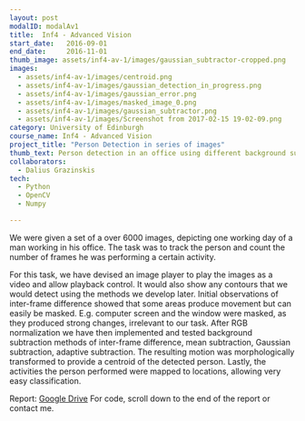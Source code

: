 ```yaml
---
layout: post
modalID: modalAv1
title:  Inf4 - Advanced Vision
start_date:   2016-09-01
end_date:     2016-11-01
thumb_image: assets/inf4-av-1/images/gaussian_subtractor-cropped.png
images:
  - assets/inf4-av-1/images/centroid.png
  - assets/inf4-av-1/images/gaussian_detection_in_progress.png
  - assets/inf4-av-1/images/gaussian_error.png
  - assets/inf4-av-1/images/masked_image_0.png
  - assets/inf4-av-1/images/gaussian_subtractor.png
  - assets/inf4-av-1/images/Screenshot from 2017-02-15 19-02-09.png
category: University of Edinburgh
course_name: Inf4 - Advanced Vision
project_title: "Person Detection in series of images"
thumb_text: Person detection in an office using different background subtraction techniques
collaborators:
  - Dalius Grazinskis
tech:
  - Python
  - OpenCV
  - Numpy

---
```


We were given a set of a over 6000 images, depicting one working day of a man working in his office. The task was to track the person and count the number of frames he was performing a certain activity.

For this task, we have devised an image player to play the images as a video and allow playback control. It would also show any contours that we would detect using the methods we develop later. Initial observations of inter-frame difference showed that some areas produce movement but can easily be masked. E.g. computer screen and the window were masked, as they produced strong changes, irrelevant to our task. After RGB normalization we have then implemented and tested background subtraction methods of inter-frame difference, mean subtraction, Gaussian subtraction, adaptive subtraction. The resulting motion was morphologically transformed to provide a centroid of the detected person. Lastly, the activities the person performed were mapped to locations, allowing very easy classification.

Report: [Google Drive](https://drive.google.com/open?id=1H2Vc-TMACEamRlyMmcv_jhvaJ4QL8EQY)
For code, scroll down to the end of the report or contact me.
